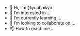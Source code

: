 - 👋 Hi, I’m @yuuhaikyu
- 👀 I’m interested in ...
- 🌱 I’m currently learning ...
- 💞️ I’m looking to collaborate on ...
- 📫 How to reach me ...

<!---
yuuhaikyu/yuuhaikyu is a ✨ special ✨ repository because its `README.md` (this file) appears on your GitHub profile.
You can click the Preview link to take a look at your changes.
--->
